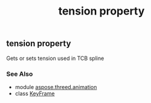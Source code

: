﻿---
title: tension property
second_title: Aspose.3D for Python via .NET API References
description: 
type: docs
weight: 140
url: /python-net/aspose.threed.animation/keyframe/tension/
is_root: false
---

## tension property


Gets or sets tension used in TCB spline

### See Also
* module [aspose.threed.animation](../../)
* class [KeyFrame](/3d/python-net/aspose.threed.animation/keyframe)
